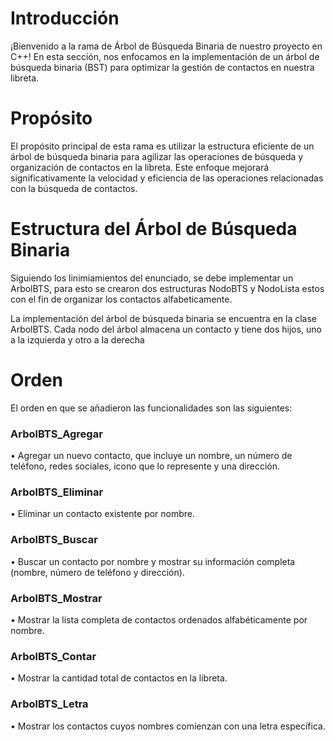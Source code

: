 # Introducción
¡Bienvenido a la rama de Árbol de Búsqueda Binaria de nuestro proyecto en C++! En esta sección, nos enfocamos en la implementación de un árbol de búsqueda binaria (BST) para optimizar la gestión de contactos en nuestra libreta.

# Propósito
El propósito principal de esta rama es utilizar la estructura eficiente de un árbol de búsqueda binaria para agilizar las operaciones de búsqueda y organización de contactos en la libreta. Este enfoque mejorará significativamente la velocidad y eficiencia de las operaciones relacionadas con la búsqueda de contactos.

# Estructura del Árbol de Búsqueda Binaria
Siguiendo los linimiamientos del enunciado, se debe implementar un ArbolBTS, para esto se crearon dos estructuras NodoBTS y NodoLista estos con el fin de organizar los contactos alfabeticamente. 

La implementación del árbol de búsqueda binaria se encuentra en la clase ArbolBTS. Cada nodo del árbol almacena un contacto y tiene dos hijos, uno a la izquierda y otro a la derecha

# Orden
El orden en que se añadieron las funcionalidades son las siguientes:

### ArbolBTS_Agregar
• Agregar un nuevo contacto, que incluye un nombre, un número de teléfono, redes sociales, icono que lo represente y una dirección.
### ArbolBTS_Eliminar
• Eliminar un contacto existente por nombre.
### ArbolBTS_Buscar
• Buscar un contacto por nombre y mostrar su información completa (nombre, número de
teléfono y dirección).
### ArbolBTS_Mostrar
• Mostrar la lista completa de contactos ordenados alfabéticamente por nombre.
### ArbolBTS_Contar
• Mostrar la cantidad total de contactos en la libreta.
### ArbolBTS_Letra
• Mostrar los contactos cuyos nombres comienzan con una letra específica.
